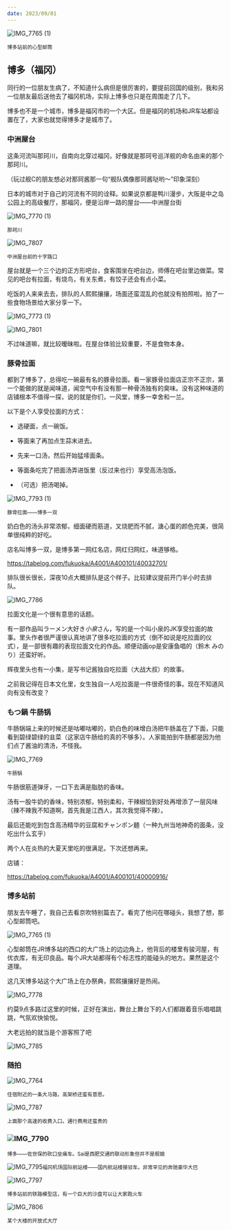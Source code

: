 ```yaml
---
date: 2023/09/01
---
```


<img src="https://s2.loli.net/2023/09/01/uHfowm73YK1hrDP.jpg" alt="IMG_7765 (1)" />

<small>博多站前的心型邮筒</small>

## 博多（福冈）

同行的一位朋友生病了，不知道什么病但是很厉害的，要提前回国的级别，我和另一位朋友最后送他去了福冈机场，实际上博多也只是在周围走了几下。

博多也不是一个城市，博多是福冈市的一个大区。但是福冈的机场和JR车站都设置在了，大家也就觉得博多才是城市了。



### 中洲屋台

这条河流叫那珂川，自南向北穿过福冈，好像就是那珂号巡洋舰的命名由来的那个那珂川。

（玩过舰C的朋友想必对那珂酱那一句“舰队偶像那珂酱哒哟～”印象深刻）

日本的城市对于自己的河流有不同的诠释。如果说京都是鸭川漫步，大阪是中之岛公园上的高级餐厅，那福冈，便是沿岸一路的屋台——中洲屋台街

![IMG_7770 (1)](https://s2.loli.net/2023/09/01/AxrRmI3P95diQH2.jpg)

<small>那珂川</small>

![IMG_7807](https://s2.loli.net/2023/09/02/oIMSnORpQLwX3lb.jpg)

<small>中洲屋台前的十字路口</small>

屋台就是一个三个边的正方形吧台，食客围坐在吧台边，师傅在吧台里边做菜。常见的吧台有拉面，有烧鸟，有关东煮，有饺子还会有点小菜。

吃饭的人来来去去，排队的人熙熙攘攘，场面还蛮混乱的也就没有拍照啦。拍了一些食物场景给大家分享一下。

![IMG_7773 (1)](https://s2.loli.net/2023/09/01/fUV72SasiQGhZu6.jpg)

![IMG_7801](https://s2.loli.net/2023/09/01/uol3Ce4NwvL7Q2B.jpg)

不过味道嘛，就比较暧昧啦。在屋台体验比较重要，不是食物本身。



### 豚骨拉面

都到了博多了，总得吃一碗最有名的豚骨拉面。看一家豚骨拉面店正宗不正宗，第一个能做的就是闻味道，闻空气中有没有那一种骨汤独有的臭味。没有这种味道的店铺根本不值得一探，说的就是你们，一风堂，博多一幸舍和一兰。

以下是个人享受拉面的方式：

- 选硬面，点一碗饭。

- 等面来了再加点生蒜末进去。

- 先来一口汤，然后开始猛嗦面条。

- 等面条吃完了把面汤弄进饭里（反过来也行）享受高汤泡饭。

- （可选）把汤喝掉。

![IMG_7793 (1)](https://s2.loli.net/2023/09/02/5KmidBreLMRkpPQ.jpg)

<small>豚骨拉面——博多一双</small>

奶白色的汤头非常浓郁，细面硬而筋道，叉烧肥而不腻，溏心蛋的颜色完美，很简单很纯粹的好吃。

店名叫博多一双，是博多第一网红名店，网红归网红，味道够格。

https://tabelog.com/fukuoka/A4001/A400101/40032701/

排队很长很长，深夜10点大概排队是这个样子。比较建议提前开门半小时去排队。

![IMG_7786](https://s2.loli.net/2023/09/02/SxU97apbBK5ejEV.jpg)

拉面文化是一个很有意思的话题。

有一部作品叫ラーメン大好き*小泉*さん，写的是一个叫小泉的JK享受拉面的故事。里头作者很严谨很认真地讲了很多吃拉面的方式（倒不如说是吃拉面的仪式），是一部很有趣的表现拉面文化的作品。顺便动画op是安康鱼唱的（鈴木 みのり）还蛮好听。

辉夜里头也有一小集，是写书记酱独自吃拉面（大战大叔）的故事。

之前我记得在日本文化里，女生独自一人吃拉面是一件很奇怪的事。现在不知道风向有没有改变？

### もつ鍋 牛肠锅

牛肠锅端上来的时候还是咕嘟咕嘟的，奶白色的味增白汤把牛肠盖在了下面，只能看到碧绿碧绿的韭菜（这家店牛肠给的真的不够多）。人家能拍到牛肠都是因为他们点了酱油的清汤，不怪我。

![IMG_7769](https://s2.loli.net/2023/09/02/NjvGgMoYFfAW2Xk.jpg)

<small>牛肠锅</small>

牛肠很筋道弹牙，一口下去满是脂肪的香味。

汤有一股牛奶的香味，特别浓郁，特别柔和，干辣椒恰到好处再增添了一层风味（辣不辣我不知道啊，首先我是江西人，其次我觉得不辣）。

最后还能吃到包含高汤精华的豆腐和チャンポン麺（一种九州当地神奇的面条，没吃出什么玄乎）

两个人在炎热的大夏天里吃的很满足。下次还想再来。

店铺：

https://tabelog.com/fukuoka/A4001/A400101/40000916/

### 博多站前

朋友去午睡了，我自己去看京吹特别篇去了。看完了他问在哪碰头，我想了想，那心型邮筒吧。

<img src="https://s2.loli.net/2023/09/01/uHfowm73YK1hrDP.jpg" alt="IMG_7765 (1)" />

心型邮筒在JR博多站的西口的大广场上的边边角上，他背后的楼里有骏河屋，有优衣库，有无印良品。每个JR大站都得有个标志性的能碰头的地方。果然是这个道理。

这几天博多站这个大广场上在办祭典，熙熙攘攘好是热闹。

![IMG_7778](https://s2.loli.net/2023/09/02/7zrJBhCbKGdw12t.jpg)

约莫9点多路过这里的时候，正好在演出，舞台上舞台下的人们都跟着音乐唱唱跳跳，气氛欢快愉悦。

大老远拍的就当是个游客照了吧

![IMG_7785](https://s2.loli.net/2023/09/02/gTSolZPJuEcm2ei.jpg)

### 随拍

![IMG_7764](https://s2.loli.net/2023/09/02/gvNBbmD3hLulqEa.jpg)

<small>住宿附近的一条大马路，高架桥还蛮有意思。</small>

![IMG_7787](https://s2.loli.net/2023/09/02/w4RePCatWkc1ib3.jpg)

<small>上面那个高速的收费入口。通行费用还蛮贵的</small>

### ![IMG_7790](https://s2.loli.net/2023/09/02/c3aom1F5KsIU46r.jpg)

<small>博多——佐世保的砍口垒痛车。Sai是西肥交通的联动形象但并不是舰娘</small>

![IMG_7795](https://s2.loli.net/2023/09/02/3daYbyDr9ulhfNR.jpg)<small>福冈机场国际航站楼——国内航站楼接驳车。非常罕见的奔驰豪华大巴</small>

![IMG_7797](https://s2.loli.net/2023/09/02/At4zcw98X1F5ngI.jpg)

<small>博多站前的铁路模型店，有一个巨大的沙盘可以让大家跑火车</small>

![IMG_7806](https://s2.loli.net/2023/09/02/c5veMNK1puxGAbj.jpg)

<small>某个大楼的开放式大厅</small>


